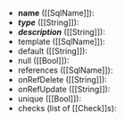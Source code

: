 * **name**          ([[SqlName]]): 
* **_type_**          ([[String]]): 
* **_description_**   ([[String]]): 
* template      ([[SqlName]]): 
* default       ([[String]]):
* null          ([[Bool]]):
* references    ([[SqlName]]):
* onRefDelete   ([[String]]):
* onRefUpdate   ([[String]]):
* unique        ([[Bool]]):
* checks        (list of [[Check]]s):